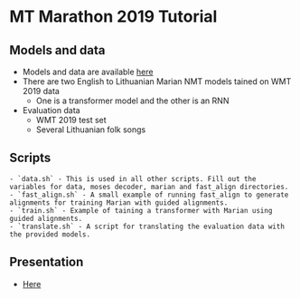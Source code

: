 # MT Marathon 2019 Tutorial

Models and data
---------

  - Models and data are available [here](https://failiem.lv/u/sw6jqmm2)
  - There are two English to Lithuanian Marian NMT models tained on WMT 2019 data
    - One is a transformer model and the other is an RNN
  - Evaluation data
	- WMT 2019 test set
	- Several Lithuanian folk songs
	

Scripts
---------

	- `data.sh` - This is used in all other scripts. Fill out the variables for data, moses decoder, marian and fast_align directories.
	- `fast_align.sh` - A small example of running fast_align to generate alignments for training Marian with guided alignments.
	- `train.sh` - Example of taining a transformer with Marian using guided alignments.
	- `translate.sh` - A script for translating the evaluation data with the provided models.

Presentation
---------

  - [Here](https://github.com/M4t1ss/SoftAlignments/tree/master/assets/MT-Marathon-2019/presentation/MTM-2019-presentation.pdf)

